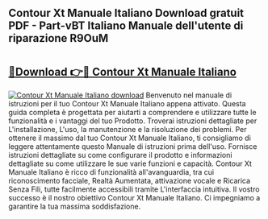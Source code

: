 ## Contour Xt Manuale Italiano Download gratuit PDF - Part-vBT Italiano Manuale dell'utente di riparazione R9OuM

# <h2><a href="http://dfarnp.blite.top/?on=Contour+Xt+Manuale+Italiano">🔗Download 👉🔴 Contour Xt Manuale Italiano</a></h2>

[![Contour Xt Manuale Italiano download](https://i.imgur.com/lujVjoI.png)](http://dfarnp.blite.top/?on=Contour+Xt+Manuale+Italiano)
Benvenuto nel manuale di istruzioni per il tuo Contour Xt Manuale Italiano appena attivato. Questa guida completa è progettata per aiutarti a comprendere e utilizzare tutte le funzionalità e i vantaggi del tuo Prodotto. Troverai istruzioni dettagliate per L'installazione, L'uso, la manutenzione e la risoluzione dei problemi. Per ottenere il massimo dal tuo Contour Xt Manuale Italiano, ti consigliamo di leggere attentamente questo Manuale di istruzioni prima dell'uso. Fornisce istruzioni dettagliate su come configurare il prodotto e informazioni dettagliate su come utilizzare le sue varie funzioni e capacità. Contour Xt Manuale Italiano è ricco di funzionalità all'avanguardia, tra cui riconoscimento facciale, Realtà Aumentata, attivazione vocale e Ricarica Senza Fili, tutte facilmente accessibili tramite L'interfaccia intuitiva. Il vostro successo è il nostro obiettivo Contour Xt Manuale Italiano. Ci impegniamo a garantire la tua massima soddisfazione.
